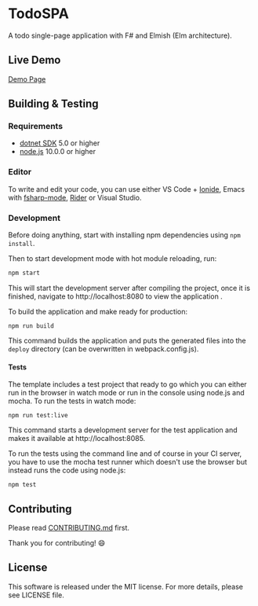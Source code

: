 # TodoSPA

A todo single-page application with F# and Elmish (Elm architecture).


## Live Demo

[Demo Page](https://modotte.github.io/TodoSPA/)

## Building & Testing
### Requirements

* [dotnet SDK](https://dotnet.microsoft.com/download) 5.0 or higher
* [node.js](https://nodejs.org) 10.0.0 or higher


### Editor

To write and edit your code, you can use either VS Code + [Ionide](http://ionide.io/), Emacs with [fsharp-mode](https://github.com/fsharp/emacs-fsharp-mode), [Rider](https://www.jetbrains.com/rider/) or Visual Studio.


### Development

Before doing anything, start with installing npm dependencies using `npm install`.

Then to start development mode with hot module reloading, run:
```bash
npm start
```
This will start the development server after compiling the project, once it is finished, navigate to http://localhost:8080 to view the application .

To build the application and make ready for production:
```
npm run build
```
This command builds the application and puts the generated files into the `deploy` directory (can be overwritten in webpack.config.js).

#### Tests

The template includes a test project that ready to go which you can either run in the browser in watch mode or run in the console using node.js and mocha. To run the tests in watch mode:
```
npm run test:live
```
This command starts a development server for the test application and makes it available at http://localhost:8085.

To run the tests using the command line and of course in your CI server, you have to use the mocha test runner which doesn't use the browser but instead runs the code using node.js:
```
npm test
```

## Contributing

Please read [CONTRIBUTING.md](https://github.com/modotte/TodoSPA/blob/main/CONTRIBUTING.MD) first.

Thank you for contributing! :smile:
## License

This software is released under the MIT license. For more details, please see LICENSE file.
